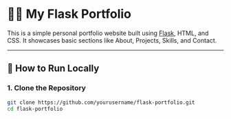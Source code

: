 # 🧑‍💻 My Flask Portfolio

This is a simple personal portfolio website built using [Flask](https://flask.palletsprojects.com/), HTML, and CSS. It showcases basic sections like About, Projects, Skills, and Contact.

---

## 🚀 How to Run Locally

### 1. Clone the Repository

```bash
git clone https://github.com/yourusername/flask-portfolio.git
cd flask-portfolio
